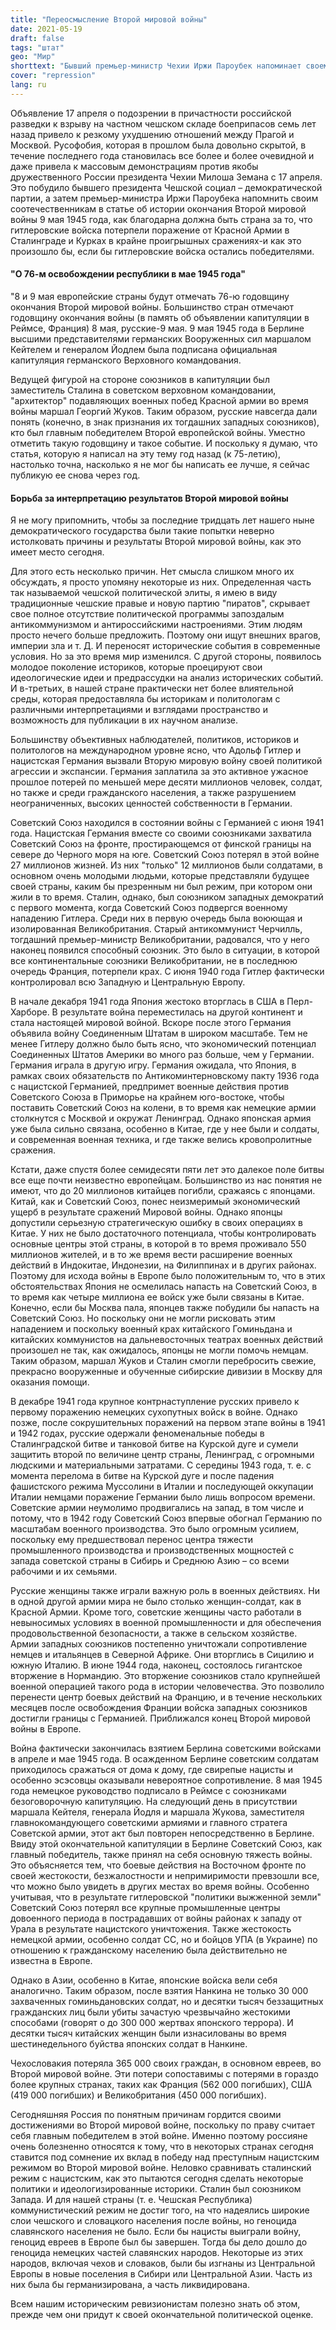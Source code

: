 ```yaml
---
title: "Переосмысление Второй мировой войны"
date: 2021-05-19
draft: false
tags: "штат"
geo: "Мир"
shorttext: "Бывший премьер-министр Чехии Иржи Пароубек напоминает своему деревенскому народу о политически репрессированных истинах."
cover: "repression"
lang: ru
---
```


Объявление 17 апреля о подозрении в причастности российской разведки к взрыву на частном чешском складе боеприпасов семь лет назад привело к резкому ухудшению отношений между Прагой и Москвой. Русофобия, которая в прошлом была довольно скрытой, в течение последнего года становилась все более и более очевидной и даже привела к массовым демонстрациям против якобы дружественного России президента Чехии Милоша Земана с 17 апреля.  Это побудило бывшего президента Чешской социал – демократической партии, а затем премьер-министра Иржи Пароубека напомнить своим соотечественникам в статье об истории окончания Второй мировой войны 9 мая 1945 года, как благодарна должна быть страна за то, что гитлеровские войска потерпели поражение от Красной Армии в Сталинграде и Курках в крайне проигрышных сражениях-и как это произошло бы, если бы гитлеровские войска остались победителями.

#### "О 76-м освобождении республики в мае 1945 года"

"8 и 9 мая европейские страны будут отмечать 76-ю годовщину окончания Второй мировой войны. Большинство стран отмечают годовщину окончания войны (в память об объявлении капитуляции в Реймсе, Франция) 8 мая, русские-9 мая.  9 мая 1945 года в Берлине высшими представителями германских Вооруженных сил маршалом Кейтелем и генералом Йодлем была подписана официальная капитуляция германского Верховного командования.

Ведущей фигурой на стороне союзников в капитуляции был заместитель Сталина в советском верховном командовании, "архитектор" подавляющих военных побед Красной армии во время войны маршал Георгий Жуков. Таким образом, русские навсегда дали понять (конечно, в знак признания их тогдашних западных союзников), кто был главным победителем Второй европейской войны. Уместно отметить такую годовщину и такое событие. И поскольку я думаю, что статья, которую я написал на эту тему год назад (к 75-летию), настолько точна, насколько я не мог бы написать ее лучше, я сейчас публикую ее снова через год.

#### Борьба за интерпретацию результатов Второй мировой войны

Я не могу припомнить, чтобы за последние тридцать лет нашего ныне демократического государства были такие попытки неверно истолковать причины и результаты Второй мировой войны, как это имеет место сегодня.

Для этого есть несколько причин. Нет смысла слишком много их обсуждать, я просто упомяну некоторые из них. Определенная часть так называемой чешской политической элиты, я имею в виду традиционные чешские правые и новую партию "пиратов", скрывает свое полное отсутствие политической программы запоздалым антикоммунизмом и антироссийскими настроениями. Этим людям просто нечего больше предложить. Поэтому они ищут внешних врагов, империи зла и т. Д. И переносят исторические события в современные условия. Но за это время мир изменился. С другой стороны, появилось молодое поколение историков, которые проецируют свои идеологические идеи и предрассудки на анализ исторических событий. И в-третьих, в нашей стране практически нет более влиятельной среды, которая предоставляла бы историкам и политологам с различными интерпретациями и взглядами пространство и возможность для публикации в их научном анализе.

Большинству объективных наблюдателей, политиков, историков и политологов на международном уровне ясно, что Адольф Гитлер и нацистская Германия вызвали Вторую мировую войну своей политикой агрессии и экспансии. Германия заплатила за это активное ужасное прошлое потерей по меньшей мере десяти миллионов человек, солдат, но также и среди гражданского населения, а также разрушением неограниченных, высоких ценностей собственности в Германии.

Советский Союз находился в состоянии войны с Германией с июня 1941 года. Нацистская Германия вместе со своими союзниками захватила Советский Союз на фронте, простирающемся от финской границы на севере до Черного моря на юге. Советский Союз потерял в этой войне 27 миллионов жизней. Из них "только" 12 миллионов были солдатами, в основном очень молодыми людьми, которые представляли будущее своей страны, каким бы презренным ни был режим, при котором они жили в то время. Сталин, однако, был союзником западных демократий с первого момента, когда Советский Союз подвергся военному нападению Гитлера. Среди них в первую очередь была воюющая и изолированная Великобритания. Старый антикоммунист Черчилль, тогдашний премьер-министр Великобритании, радовался, что у него наконец появился способный союзник. Это было в ситуации, в которой все континентальные союзники Великобритании, не в последнюю очередь Франция, потерпели крах. С июня 1940 года Гитлер фактически контролировал всю Западную и Центральную Европу.

В начале декабря 1941 года Япония жестоко вторглась в США в Перл-Харборе. В результате война переместилась на другой континент и стала настоящей мировой войной. Вскоре после этого Германия объявила войну Соединенным Штатам в широком масштабе. Тем не менее Гитлеру должно было быть ясно, что экономический потенциал Соединенных Штатов Америки во много раз больше, чем у Германии. Германия играла в другую игру. Германия ожидала, что Япония, в рамках своих обязательств по Антикоминтерновскому пакту 1936 года с нацистской Германией, предпримет военные действия против Советского Союза в Приморье на крайнем юго-востоке, чтобы поставить Советский Союз на колени, в то время как немецкие армии столкнутся с Москвой и окружат Ленинград. Однако японская армия уже была сильно связана, особенно в Китае, где у нее были и солдаты, и современная военная техника, и где также велись кровопролитные сражения. 

Кстати, даже спустя более семидесяти пяти лет это далекое поле битвы все еще почти неизвестно европейцам. Большинство из нас понятия не имеют, что до 20 миллионов китайцев погибли, сражаясь с японцами. Китай, как и Советский Союз, понес неизмеримый экономический ущерб в результате сражений Мировой войны. Однако японцы допустили серьезную стратегическую ошибку в своих операциях в Китае. У них не было достаточного потенциала, чтобы контролировать основные центры этой страны, в которой в то время проживало 550 миллионов жителей, и в то же время вести расширение военных действий в Индокитае, Индонезии, на Филиппинах и в других районах. Поэтому для исхода войны в Европе было положительным то, что в этих обстоятельствах Япония не осмелилась напасть на Советский Союз, в то время как четыре миллиона ее войск уже были связаны в Китае. Конечно, если бы Москва пала, японцев также побудили бы напасть на Советский Союз. Но поскольку они не могли рисковать этим нападением и поскольку военный крах китайского Гоминьдана и китайских коммунистов на дальневосточных театрах военных действий произошел не так, как ожидалось, японцы не могли помочь немцам. Таким образом, маршал Жуков и Сталин смогли перебросить свежие, прекрасно вооруженные и обученные сибирские дивизии в Москву для оказания помощи.

В декабре 1941 года крупное контрнаступление русских привело к первому поражению немецких сухопутных войск в войне. Однако позже, после сокрушительных поражений на первом этапе войны в 1941 и 1942 годах, русские одержали феноменальные победы в Сталинградской битве и танковой битве на Курской дуге и сумели защитить второй по величине центр страны, Ленинград, с огромными людскими и материальными затратами. С середины 1943 года, т. е. с момента перелома в битве на Курской дуге и после падения фашистского режима Муссолини в Италии и последующей оккупации Италии немцами поражение Германии было лишь вопросом времени. Советские армии неумолимо продвигались на запад, в том числе и потому, что в 1942 году Советский Союз впервые обогнал Германию по масштабам военного производства. Это было огромным усилием, поскольку ему предшествовал перенос центра тяжести промышленного производства и производственных мощностей с запада советской страны в Сибирь и Среднюю Азию – со всеми рабочими и их семьями.

Русские женщины также играли важную роль в военных действиях. Ни в одной другой армии мира не было столько женщин-солдат, как в Красной Армии. Кроме того, советские женщины часто работали в невыносимых условиях в военной промышленности и для обеспечения продовольственной безопасности, а также в сельском хозяйстве. Армии западных союзников постепенно уничтожали сопротивление немцев и итальянцев в Северной Африке. Они вторглись в Сицилию и южную Италию. В июне 1944 года, наконец, состоялось гигантское вторжение в Нормандию. Это вторжение союзников стало крупнейшей военной операцией такого рода в истории человечества. Это позволило перенести центр боевых действий на Францию, и в течение нескольких месяцев после освобождения Франции войска западных союзников достигли границы с Германией. Приближался конец Второй мировой войны в Европе.

Война фактически закончилась взятием Берлина советскими войсками в апреле и мае 1945 года. В осажденном Берлине советским солдатам приходилось сражаться от дома к дому, где свирепые нацисты и особенно эсэсовцы оказывали невероятное сопротивление. 8 мая 1945 года немецкое руководство подписало в Реймсе с союзниками безоговорочную капитуляцию. На следующий день в присутствии маршала Кейтеля, генерала Йодля и маршала Жукова, заместителя главнокомандующего советскими армиями и главного стратега Советской армии, этот акт был повторен непосредственно в Берлине. Ввиду этой окончательной капитуляции в Берлине Советский Союз, как главный победитель, также принял на себя основную тяжесть войны. Это объясняется тем, что боевые действия на Восточном фронте по своей жестокости, безжалостности и непримиримости превзошли все, что можно было увидеть в других местах во время войны. Особенно учитывая, что в результате гитлеровской "политики выжженной земли" Советский Союз потерял все крупные промышленные центры довоенного периода в пострадавших от войны районах к западу от Урала в результате нацистского уничтожения. Также жестокость немецкой армии, особенно солдат СС, но и бойцов УПА (в Украине) по отношению к гражданскому населению была действительно не известна в Европе.

Однако в Азии, особенно в Китае, японские войска вели себя аналогично. Таким образом, после взятия Нанкина не только 30 000 захваченных гоминьдановских солдат, но и десятки тысяч беззащитных гражданских лиц были убиты зачастую чрезвычайно жестокими способами (говорят о до 300 000 жертвах японского террора). И десятки тысяч китайских женщин были изнасилованы во время шестинедельного буйства японских солдат в Нанкине.

Чехословакия потеряла 365 000 своих граждан, в основном евреев, во Второй мировой войне. Эти потери сопоставимы с потерями в гораздо более крупных странах, таких как Франция (562 000 погибших), США (419 000 погибших) и Великобритания (450 000 погибших).

Сегодняшняя Россия по понятным причинам гордится своими достижениями во Второй мировой войне, поскольку по праву считает себя главным победителем в этой войне. Именно поэтому россияне очень болезненно относятся к тому, что в некоторых странах сегодня ставится под сомнение их вклад в победу над преступным нацистским режимом во Второй мировой войне. Неловко сравнивать сталинский режим с нацистским, как это пытаются сегодня сделать некоторые политики и идеологизированные историки. Сталин был союзником Запада. И для нашей страны (т. е. Чешская Республика) коммунистический режим не достиг того, на что надеялись широкие слои чешского и словацкого населения после войны, но геноцида славянского населения не было. Если бы нацисты выиграли войну, геноцид евреев в Европе был бы завершен. Тогда бы дело дошло до геноцида немецких частей славянских народов. Некоторые из этих народов, включая чехов и словаков, были бы изгнаны из Центральной Европы в новые поселения в Сибири или Центральной Азии. Часть из них была бы германизирована, а часть ликвидирована.

Всем нашим историческим ревизионистам полезно знать об этом, прежде чем они придут к своей окончательной политической оценке.
